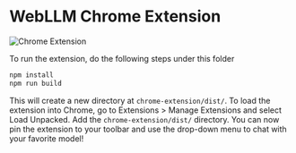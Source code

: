 # WebLLM Chrome Extension

![Chrome Extension](https://github.com/mlc-ai/mlc-llm/assets/11940172/0d94cc73-eff1-4128-a6e4-70dc879f04e0)

To run the extension, do the following steps under this folder

```bash
npm install
npm run build
```

This will create a new directory at `chrome-extension/dist/`. To load the extension into Chrome, go to Extensions > Manage Extensions and select Load Unpacked. Add the `chrome-extension/dist/` directory. You can now pin the extension to your toolbar and use the drop-down menu to chat with your favorite model!
